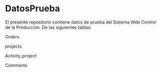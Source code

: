 # DatosPrueba
El presente repositorio contiene datos de prueba del Sistema Web Control de la Producción. De las siguientes tablas:

Orders

projects

Activity_project

Comments
